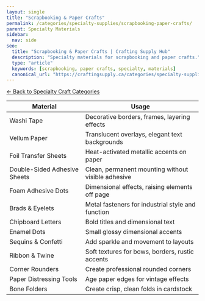 ```yaml
---
layout: single
title: "Scrapbooking & Paper Crafts"
permalink: /categories/specialty-supplies/scrapbooking-paper-crafts/
parent: Specialty Materials
sidebar:
  nav: side
seo:
  title: "Scrapbooking & Paper Crafts | Crafting Supply Hub"
  description: "Specialty materials for scrapbooking and paper crafts."
  type: "article"
  keywords: [scrapbooking, paper crafts, specialty, materials]
  canonical_url: "https://craftingsupply.ca/categories/specialty-supplies/scrapbooking-paper-crafts/"
---
```


[← Back to Specialty Craft Categories](/categories/specialty-supplies/)

| Material | Usage |
|----------|-------|
| Washi Tape | Decorative borders, frames, layering effects |
| Vellum Paper | Translucent overlays, elegant text backgrounds |
| Foil Transfer Sheets | Heat-activated metallic accents on paper |
| Double-Sided Adhesive Sheets | Clean, permanent mounting without visible adhesive |
| Foam Adhesive Dots | Dimensional effects, raising elements off page |
| Brads & Eyelets | Metal fasteners for industrial style and function |
| Chipboard Letters | Bold titles and dimensional text |
| Enamel Dots | Small glossy dimensional accents |
| Sequins & Confetti | Add sparkle and movement to layouts |
| Ribbon & Twine | Soft textures for bows, borders, rustic accents |
| Corner Rounders | Create professional rounded corners |
| Paper Distressing Tools | Age paper edges for vintage effects |
| Bone Folders | Create crisp, clean folds in cardstock |
